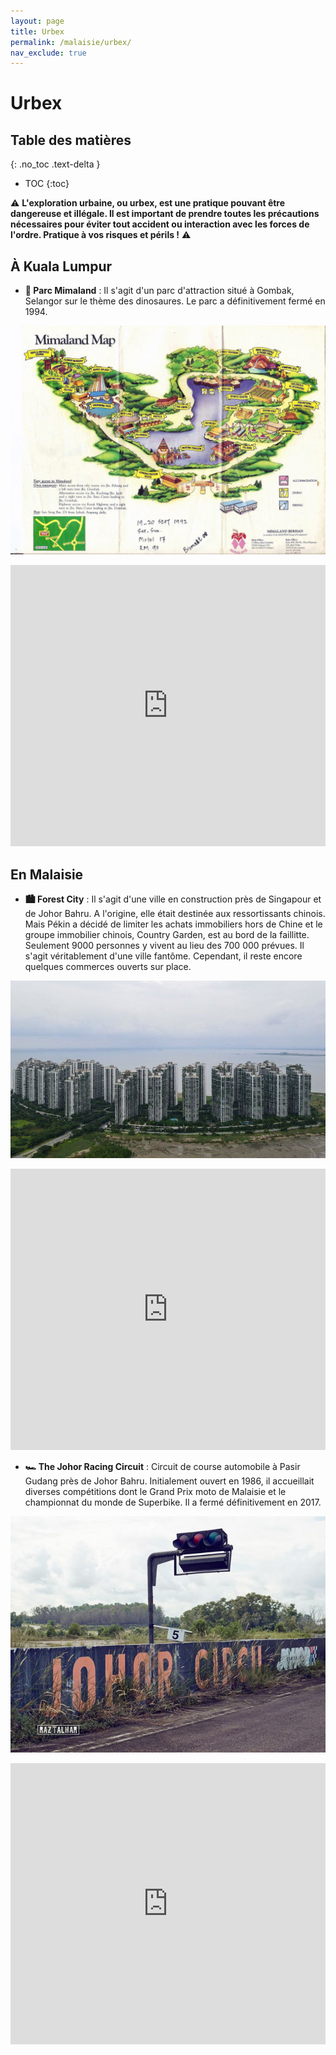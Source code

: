 ```yaml
---
layout: page
title: Urbex
permalink: /malaisie/urbex/
nav_exclude: true
---
```


# Urbex

## Table des matières
{: .no_toc .text-delta }

- TOC
{:toc}

⚠️ **L'exploration urbaine, ou urbex, est une pratique pouvant être dangereuse et illégale. Il est important de prendre toutes les précautions nécessaires pour éviter tout accident ou interaction avec les forces de l'ordre. Pratique à vos risques et périls !** ⚠️

## À Kuala Lumpur

- **🦖 Parc Mimaland** : Il s'agit d'un parc d'attraction situé à Gombak, Selangor sur le thème des dinosaures. Le parc a définitivement fermé en 1994.

![Parc Mimaland](/assets/images/malaisie/mimaland-map.jpg)

<iframe src="https://www.google.com/maps/embed?pb=!1m18!1m12!1m3!1d123839.86762237159!2d101.58309883000881!3d3.2513964137123037!2m3!1f0!2f0!3f0!3m2!1i1024!2i768!4f13.1!3m3!1m2!1s0x31cc4d698c75cc57%3A0xa11c7be8c3ae2c3a!2sMimaland%20Park%20(1971-1994)!5e0!3m2!1sfr!2sfr!4v1706734513655!5m2!1sfr!2sfr" width="100%" height="450" style="border:0;" allowfullscreen="" loading="lazy" referrerpolicy="no-referrer-when-downgrade"></iframe>

## En Malaisie

- **🏙️ Forest City** : Il s'agit d'une ville en construction près de Singapour et de Johor Bahru. A l'origine, elle était destinée aux ressortissants chinois. Mais Pékin a décidé de limiter les achats immobiliers hors de Chine et le groupe immobilier chinois, Country Garden, est au bord de la faillitte.
Seulement 9000 personnes y vivent au lieu des 700 000 prévues. Il s'agit véritablement d'une ville fantôme. 
Cependant, il reste encore quelques commerces ouverts sur place.

![Forest City](/assets/images/malaisie/forest-city.jpg)

<iframe src="https://www.google.com/maps/embed?pb=!1m18!1m12!1m3!1d3988.7357270337134!2d103.58611227274275!3d1.3347611581801277!2m3!1f0!2f0!3f0!3m2!1i1024!2i768!4f13.1!3m3!1m2!1s0x31d09ffb140efc6f%3A0x83dcebaf9833ee3d!2sForest%20City!5e0!3m2!1sfr!2sfr!4v1706732223932!5m2!1sfr!2sfr" width="100%" height="450" style="border:0;" allowfullscreen="" loading="lazy" referrerpolicy="no-referrer-when-downgrade"></iframe>

- **🏎️ The Johor Racing Circuit** : Circuit de course automobile à Pasir Gudang près de Johor Bahru. Initialement ouvert en 1986, il accueillait diverses compétitions dont le Grand Prix moto de Malaisie et le championnat du monde de Superbike. Il a fermé définitivement en 2017. 

![Johor Racing Circuit](/assets/images/malaisie/johor_circuit.jpg)

<iframe src="https://www.google.com/maps/embed?pb=!1m18!1m12!1m3!1d200504.7189306573!2d103.8221682652501!3d1.486035178752!2m3!1f0!2f0!3f0!3m2!1i1024!2i768!4f13.1!3m3!1m2!1s0x31da6aac7aaf9f0f%3A0x728d3180a847fc4c!2sThe%20Johor%20Racing%20Circuit!5e0!3m2!1sfr!2sfr!4v1706733305746!5m2!1sfr!2sfr" width="100%" height="450" style="border:0;" allowfullscreen="" loading="lazy" referrerpolicy="no-referrer-when-downgrade"></iframe>

